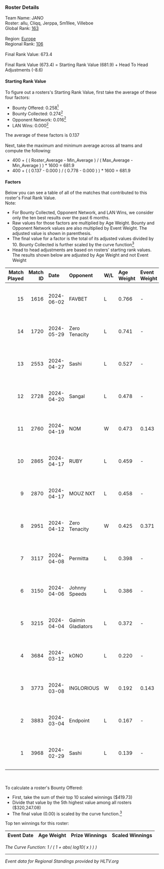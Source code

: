 ### Roster Details<br />
Team Name: JANO<br />
Roster: allu, Cliqq, Jerppa, Sm1llee, Villeboe<br />
Global Rank: [163](../standings_global.md)<br />
<br />
Region: [Europe]( ../standings_europe.md)<br />
Regional Rank: [106]( ../standings_europe.md)<br />
<br />
Final Rank Value:  673.4<br />
<br />
Final Rank Value (673.4) = Starting Rank Value (681.9) + Head To Head Adjustments (-8.6)<br />

#### Starting Rank Value<br />
To figure out a rosters's Starting Rank Value, first take the average of these four factors:<br />
- Bounty Offered: 0.258[<sup>1</sup>](#table2)
- Bounty Collected: 0.274[<sup>2</sup>](#table1)
- Opponent Network: 0.016[<sup>2</sup>](#table1)
- LAN Wins: 0.000[<sup>2</sup>](#table1)

The average of these factors is 0.137<br />
<br />
Next, take the maximum and minimum average across all teams and compute the following:<br />
- 400 + ( ( Roster_Average - Min_Average ) / ( Max_Average - Min_Average ) ) * 1600 = 681.9
- 400 + ( ( 0.137 - 0.000 ) / ( 0.778 - 0.000 ) ) * 1600 = 681.9


#### Factors<br />
Below you can see a table of all of the matches that contributed to this roster's Final Rank Value.<br />
Note:<br />

- For Bounty Collected, Opponent Network, and LAN Wins, we consider only the ten best results over the past 6 months.
- Raw values for those factors are multiplied by Age Weight. Bounty and Opponent Network values are also multiplied by Event Weight. The adjusted value is shown in parenthesis.
- The final value for a factor is the total of its adjusted values divided by 10. Bounty Collected is further scaled by the curve function[<sup>3</sup>](#curveFunction)
- Head to head adjustments are based on rosters' starting rank values. The results shown below are adjusted by Age Weight and not Event Weight
<span id="table1"></span><br />


| Match Played | Match ID | Date       | Opponent          | W/L | Age Weight | Event Weight | Bounty Collected | Opponent Network | LAN Wins  | H2H Adj. | Roster                                 |
| -: | -: | :- | :- | :- | :- | :- | :- | :- | :- | -: | :- |
|           15 |     1616 | 2024-06-02 | FAVBET            | L   | 0.766      | -            | -                | -                | -         |    -8.37 | allu, Cliqq, Jerppa, Sm1llee, Villeboe |
|           14 |     1720 | 2024-05-29 | Zero Tenacity     | L   | 0.741      | -            | -                | -                | -         |    -1.87 | allu, Cliqq, Jerppa, Sm1llee, Villeboe |
|           13 |     2553 | 2024-04-27 | Sashi             | L   | 0.527      | -            | -                | -                | -         |    -1.01 | allu, doto, Jerppa, juho, Sm1llee      |
|           12 |     2728 | 2024-04-20 | Sangal            | L   | 0.478      | -            | -                | -                | -         |    -1.08 | allu, doto, Jerppa, juho, Sm1llee      |
|           11 |     2760 | 2024-04-19 | NOM               | W   | 0.473      | 0.143        | 0.000 (0.000)    | 0.106 (0.007)    | 0 (0.000) |     4.88 | allu, doto, Jerppa, juho, Sm1llee      |
|           10 |     2865 | 2024-04-17 | RUBY              | L   | 0.459      | -            | -                | -                | -         |    -2.84 | allu, doto, Jerppa, juho, Sm1llee      |
|            9 |     2870 | 2024-04-17 | MOUZ NXT          | L   | 0.458      | -            | -                | -                | -         |    -1.67 | allu, doto, Jerppa, juho, Sm1llee      |
|            8 |     2951 | 2024-04-12 | Zero Tenacity     | W   | 0.425      | 0.371        | 0.143 (0.022)    | 1.000 (0.157)    | 0 (0.000) |    12.03 | allu, doto, Jerppa, juho, Sm1llee      |
|            7 |     3117 | 2024-04-08 | Permitta          | L   | 0.398      | -            | -                | -                | -         |    -1.94 | allu, doto, Jerppa, juho, Sm1llee      |
|            6 |     3150 | 2024-04-06 | Johnny Speeds     | L   | 0.386      | -            | -                | -                | -         |    -0.36 | allu, doto, Jerppa, juho, Sm1llee      |
|            5 |     3215 | 2024-04-04 | Gaimin Gladiators | L   | 0.372      | -            | -                | -                | -         |    -1.72 | allu, doto, Jerppa, juho, Sm1llee      |
|            4 |     3684 | 2024-03-12 | kONO              | L   | 0.220      | -            | -                | -                | -         |    -2.28 | allu, doto, Jelo, Jerppa, Sm1llee      |
|            3 |     3773 | 2024-03-08 | INGLORIOUS        | W   | 0.192      | 0.143        | 0.000 (0.000)    | 0.014 (0.000)    | 0 (0.000) |     1.92 | allu, doto, Jelo, Jerppa, Sm1llee      |
|            2 |     3883 | 2024-03-04 | Endpoint          | L   | 0.167      | -            | -                | -                | -         |    -3.97 | allu, doto, Jelo, Jerppa, Sm1llee      |
|            1 |     3968 | 2024-02-29 | Sashi             | L   | 0.139      | -            | -                | -                | -         |    -0.29 | allu, doto, Jelo, Jerppa, Sm1llee      |

<br />
<span id="table2"></span><br />
To calculate a roster's Bounty Offered:<br />

- First, take the sum of their top 10 scaled winnings ($419.73)
- Divide that value by the 5th highest value among all rosters ($320,247.08)
- The final value (0.00) is scaled by the curve function.[<sup>3</sup>](#curveFunction)

Top ten winnings for this roster:<br />

| Event Date | Age Weight | Prize Winnings | Scaled Winnings |
| :- | -: | :- | :- |


<span id="curveFunction"></span>_The Curve Function: 1 / ( 1 + abs( log10( x ) ) )_<br />

---
_Event data for Regional Standings provided by HLTV.org_<br />
